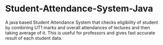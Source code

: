 # Student-Attendance-System-Java
A java based Student Attendance System that checks eligibility of student by combining UT1 marks and overall attendances of lectures and then taking average of it. This is useful for professors and gives fast accurate result of each student data.

